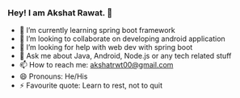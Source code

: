 ### Hey! I am Akshat Rawat. 👋

- 🌱 I’m currently learning spring boot framework 
- 👯 I’m looking to collaborate on developing android application
- 🤔 I’m looking for help with web dev with spring boot 
- 💬 Ask me about Java, Android, Node.js or any tech related stuff 
- 📫 How to reach me: akshatrwt00@gmail.com 
- 😄 Pronouns: He/His 
- ⚡ Favourite quote: Learn to rest, not to quit

